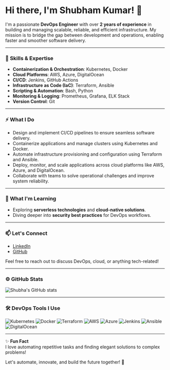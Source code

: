 # Hi there, I'm Shubham Kumar! 👋

I'm a passionate **DevOps Engineer** with over **2 years of experience** in building and managing scalable, reliable, and efficient infrastructure. My mission is to bridge the gap between development and operations, enabling faster and smoother software delivery.

---

### 🚀 **Skills & Expertise**
- **Containerization & Orchestration**: Kubernetes, Docker
- **Cloud Platforms**: AWS, Azure, DigitalOcean
- **CI/CD**: Jenkins, GitHub Actions
- **Infrastructure as Code (IaC)**: Terraform, Ansible
- **Scripting & Automation**: Bash, Python
- **Monitoring & Logging**: Prometheus, Grafana, ELK Stack
- **Version Control**: Git

---

### ⚡ **What I Do**
- Design and implement CI/CD pipelines to ensure seamless software delivery.
- Containerize applications and manage clusters using Kubernetes and Docker.
- Automate infrastructure provisioning and configuration using Terraform and Ansible.
- Deploy, monitor, and scale applications across cloud platforms like AWS, Azure, and DigitalOcean.
- Collaborate with teams to solve operational challenges and improve system reliability.

---

### 🌱 **What I'm Learning**
- Exploring **serverless technologies** and **cloud-native solutions**.
- Diving deeper into **security best practices** for DevOps workflows.

---

### 📫 **Let's Connect**
- [LinkedIn](https://www.linkedin.com/in/shubha21m/)  
- [GitHub](https://github.com/shubha21m)  

Feel free to reach out to discuss DevOps, cloud, or anything tech-related!

---

### ⚙️ **GitHub Stats**
![Shubha's GitHub stats](https://github-readme-stats.vercel.app/api?username=shubha21m&show_icons=true&theme=radical)

---

### 🛠️ **DevOps Tools I Use**
![Kubernetes](https://img.shields.io/badge/Kubernetes-326CE5?style=for-the-badge&logo=kubernetes&logoColor=white)
![Docker](https://img.shields.io/badge/Docker-2496ED?style=for-the-badge&logo=docker&logoColor=white)
![Terraform](https://img.shields.io/badge/Terraform-623CE4?style=for-the-badge&logo=terraform&logoColor=white)
![AWS](https://img.shields.io/badge/AWS-232F3E?style=for-the-badge&logo=amazon-aws&logoColor=white)
![Azure](https://img.shields.io/badge/Azure-0078D4?style=for-the-badge&logo=microsoft-azure&logoColor=white)
![Jenkins](https://img.shields.io/badge/Jenkins-D24939?style=for-the-badge&logo=jenkins&logoColor=white)
![Ansible](https://img.shields.io/badge/Ansible-EE0000?style=for-the-badge&logo=ansible&logoColor=white)
![DigitalOcean](https://img.shields.io/badge/DigitalOcean-0080FF?style=for-the-badge&logo=digitalocean&logoColor=white)

---
✨ **Fun Fact**  
I love automating repetitive tasks and finding elegant solutions to complex problems!

Let's automate, innovate, and build the future together! 🌟
